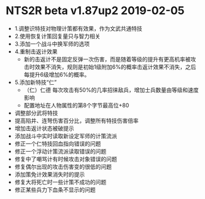 # NTS2R beta v1.87up2 2019-02-05

- 1.调整识特技对物理计策都有效果，作为文武共通特技
- 2.使用恢复计策回复量只与智力相关
- 3.添加一个战斗中换军师的选项
- 4.重制击返计效果
    - 新的击返计不是固定反弹一次伤害，而是随着等级的提升有更高机率被攻击时效果不消失，规则是初始1级附加6%的概率击返计效果不消失，之后每提升6级增加6%的概率。
- 5.添加新特技“仁”
    - （仁）仁德 每次攻击有50%的几率招徕敌兵，增加士兵数量由等级和速度影响
    - 配置地址在人物属性的第8个字节最高位+80
- 调整部分武将特技
- 提高陷井、连弩伤害百分比，调整所有特技伤害倍率
- 增加击返计状态被破提示
- 添加战斗中实时读取新设定军师的计策流派
- 修正一个仁特技回血指向错误的问题
- 修正一个浮动计策流派读取错误的问题
- 修复中了嘲骂计有时候攻击对象错误的问题
- 修复偶尔出现的攻击伤害变的很低的问题
- 添加策免计效果消失时的提示
- 修复大将死亡时一些计策不成功的问题
- 修正某些兵力下血条不显示的问题
